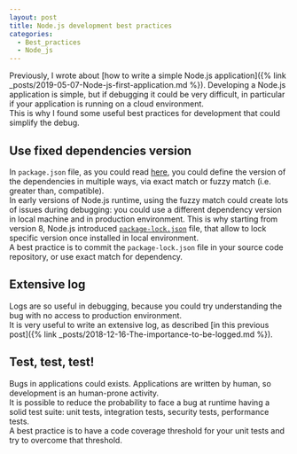 ```yaml
---
layout: post
title: Node.js development best practices
categories:
  - Best_practices
  - Node_js
---
```


Previously, I wrote about [how to write a simple Node.js application]({% link _posts/2019-05-07-Node-js-first-application.md %}).
Developing a Node.js application is simple, but if debugging it could be very difficult, in particular if your application is running on a cloud environment.  
This is why I found some useful best practices for development that could simplify the debug.

## Use fixed dependencies version
In `package.json` file, as you could read [here](https://docs.npmjs.com/files/package.json), you could define the version of the dependencies in multiple ways, via exact match or fuzzy match (i.e. greater than, compatible).  
In early versions of Node.js runtime, using the fuzzy match could create lots of issues during debugging: you could use a different dependency version in local machine and in production environment.
This is why starting from version 8, Node.js introduced [`package-lock.json`](https://docs.npmjs.com/configuring-npm/package-lock-json) file, that allow to lock specific version once installed in local environment.  
A best practice is to commit the `package-lock.json` file in your source code repository, or use exact match for dependency.

## Extensive log
Logs are so useful in debugging, because you could try understanding the bug with no access to production environment.  
It is very useful to write an extensive log, as described [in this previous post]({% link _posts/2018-12-16-The-importance-to-be-logged.md %}).

## Test, test, test!
Bugs in applications could exists.
Applications are written by human, so development is an human-prone activity.  
It is possible to reduce the probability to face a bug at runtime having a solid test suite: unit tests, integration tests, security tests, performance tests.  
A best practice is to have a code coverage threshold for your unit tests and try to overcome that threshold.
